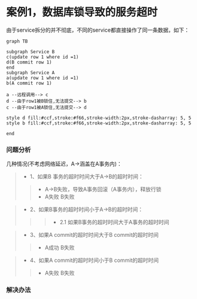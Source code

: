 # 案例1，数据库锁导致的服务超时
由于service拆分的并不彻底，不同的service都直接操作了同一条数据，如下：
```mermaid
graph TB

subgraph Service B
c(update row 1 where id =1)
d(B commit row 1)
end
subgraph Service A
a(update row 1 where id =1)
b(A commit row 1)

a --远程调用--> c
d --由于row1被B锁住,无法提交--> b
c --由于row1被A锁住,无法提交--> d

style d fill:#ccf,stroke:#f66,stroke-width:2px,stroke-dasharray: 5, 5
style b fill:#ccf,stroke:#f66,stroke-width:2px,stroke-dasharray: 5, 5

end
```
### 问题分析
几种情况(不考虑网络延迟，A->涵盖在A事务内)：
>- 1、如果B 事务的超时时间大于A->B的超时时间：
>>- A->B失败，导致A事务回滚（A事务内），释放行锁
>>- A失败 B失败

>- 2、如果B事务的超时时间小于A->B的超时时间：
>>>- 2.1 如果B事务的超时时间大于A事务的超时时间

>- 3、如果A commit的超时时间大于B commit的超时时间 
>>- A成功 B失败

>- 4、如果A commit的超时时间小于B commit的超时时间 
>>- A失败 B失败

### 解决办法
<!--stackedit_data:
eyJoaXN0b3J5IjpbOTQ5NjQ3MjU3XX0=
-->